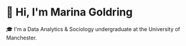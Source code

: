 

# 👋 Hi, I'm Marina Goldring

🎓 I'm a Data Analytics & Sociology undergraduate at the University of Manchester.  
